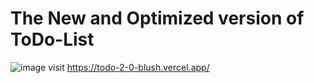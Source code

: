 # The New and Optimized version of ToDo-List

![image](https://github.com/aahlaad26/Todo-2.0/assets/57854063/6fe57320-7973-4cfb-8cea-8043cf5ea334)
visit
https://todo-2-0-blush.vercel.app/

